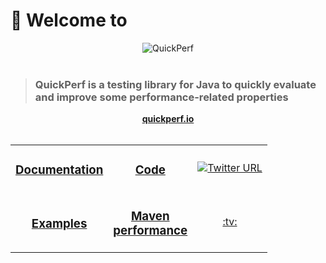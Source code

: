 # 👋 Welcome to

<div align="center">
<img src="https://pbs.twimg.com/profile_banners/926219963333038086/1518645789" alt="QuickPerf"/>
</div><br>

><h3>QuickPerf is a testing library for Java to quickly evaluate and improve some performance-related properties</h3>

<div align="center">
 <strong><a href="https://quickperf.io">quickperf.io</a></strong>
</div>

<br />

<div align="center">
<table>
 <tr>
    <td align="center"><h3><a href="https://github.com/quick-perf/doc/wiki/QuickPerf">Documentation</a></h3></td>
    <td align="center"><h3><a href="https://github.com/quick-perf/quickperf">Code</a></h3></td>
    <td align="center"> <a href="https://twitter.com/quickperf">       
           <img alt="Twitter URL" src="https://img.shields.io/twitter/url?label=Twitter&style=social&url=https%3A%2F%2Ftwitter.com%2Fquickperf">
         </a>
    </td>
 </tr>
 <tr>
    <td align="center"><h3><a href="https://github.com/quick-perf/quickperf-examples">Examples</a></h3></td>
    <td align="center"><h3><a href="https://github.com/quick-perf/maven-test-bench">Maven<br />performance</a></h3></td>
    <td align="center"><a href="https://www.youtube.com/playlist?list=PLyRtZQwOxA6ekhEr2H2nNV42ZLD8OkPEx">:tv:</a></td>
 </tr>
</table>
</div>
